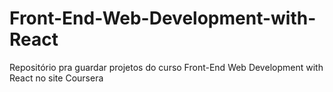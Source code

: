 # Front-End-Web-Development-with-React
Repositório pra  guardar projetos do curso Front-End Web Development with React no site Coursera
